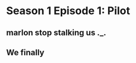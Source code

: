 # Season 1 Episode 1: Pilot

## marlon stop stalking us ._.

## We finally




<!--stackedit_data:
eyJoaXN0b3J5IjpbLTE5NzI2NDY5NDcsLTEyNDEwMTMyLDY0Mj
U1ODQzOSw4MTUwNjYzMjldfQ==
-->